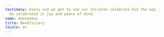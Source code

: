 ```yaml
---
testimony: Every eid we get to see our children celebrate Eid the way it should
  be celebrated in joy and peace of mind.
name: Anonymous
title: Beneficiary
locale: en
---
```

